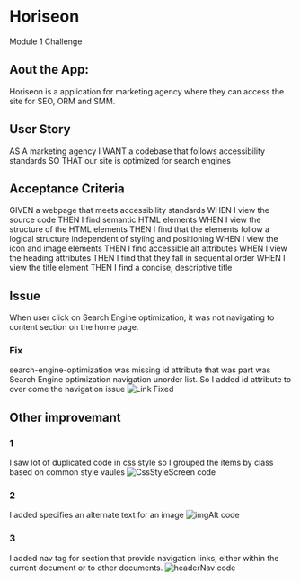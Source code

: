 # Horiseon
Module 1 Challenge
## Aout the App:
Horiseon is a application for marketing agency where they can access the site for SEO, ORM and SMM. 
## User Story

AS A marketing agency
I WANT a codebase that follows accessibility standards
SO THAT our site is optimized for search engines
## Acceptance Criteria

GIVEN a webpage that meets accessibility standards
WHEN I view the source code
THEN I find semantic HTML elements
WHEN I view the structure of the HTML elements
THEN I find that the elements follow a logical structure independent of styling and positioning
WHEN I view the icon and image elements
THEN I find accessible alt attributes
WHEN I view the heading attributes
THEN I find that they fall in sequential order
WHEN I view the title element
THEN I find a concise, descriptive title

## Issue
When user click on Search Engine optimization, it was not navigating to content section on the home page.
### Fix
search-engine-optimization was missing id attribute that was part was Search Engine optimization navigation unorder list. So I added id attribute to over come the navigation issue 
![Link Fixed](../Horiseon/Develop/assets/images/FixedImg/WebscreenFix.jpg)


## Other improvemant 
### 1 
I saw lot of duplicated code in css style so I grouped the items by class based on common style vaules
![CssStyleScreen code](../Horiseon/Develop/assets/images/FixedImg/CssStyleScreen.jpg)

### 2 
I added specifies an alternate text for an image
![imgAlt code](../Horiseon/Develop/assets/images/FixedImg/imgAlt.jpg)

### 3
I added nav tag for section that provide navigation links, either within the current document or to other documents.
![headerNav code](../Horiseon/Develop/assets/images/FixedImg/headerNav.jpg)

